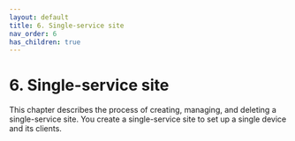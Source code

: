 ```yaml
---
layout: default
title: 6. Single-service site
nav_order: 6
has_children: true
---
```


# 6. Single-service site

This chapter describes the process of creating, managing, and deleting a single-service site. You create a single-service site to set up a single device and its clients.